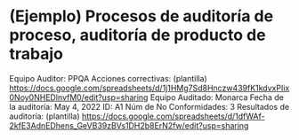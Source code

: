 # (Ejemplo) Procesos de auditoría de proceso, auditoría de producto de trabajo

Equipo Auditor: PPQA
Acciones correctivas: (plantilla) https://docs.google.com/spreadsheets/d/1j1HMg7Sd8Hnczw439fK1kdvxPIix0Noy0NHEDlnvfM0/edit?usp=sharing
Equipo Auditado: Monarca
Fecha de la auditoría: May 4, 2022
ID: A1
Núm de No Conformidades: 3
Resultados de auditoría: (plantilla) https://docs.google.com/spreadsheets/d/1dfWAf-2kfE3AdnEDhens_GeVB39zBVs1DH2b8ErN2fw/edit?usp=sharing